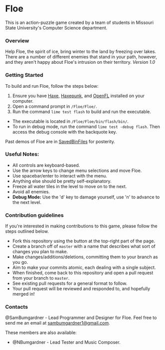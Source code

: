 # Floe

This is an action-puzzle game created by a team of students in Missouri State University's Computer Science department.

### Overview

Help Floe, the spirit of ice, bring winter to the land by freezing over lakes. There are a number of different enemies that stand in your path, however, and they aren't happy about Floe's intrusion on their territory. 
*Version 1.0*

### Getting Started

To build and run Floe, follow the steps below:

 1. Ensure you have [Haxe](http://www.haxe.org/download), [Haxepunk](http://www.haxepunk.com), and [OpenFL](http://www.openfl.org/download/) installed on your computer.
 2. Open a command prompt in `/Floe/Floe/`.
 3. Run the command `lime test flash` to build and run the executable.

* The executable is located in `/Floe/Floe/bin/flash/bin/`.
* To run in debug mode, run the command `lime test -debug flash`. Then access the debug console with the backquote key.

Past demos of Floe are in [SavedBinFiles](SavedBinFiles/readme.md) for posterity.

### Useful Notes:

* All controls are keyboard-based. 
 * Use the arrow keys to change menu selections and move Floe.
 * Use spacebar/enter to interact with the menu.
 * Anything else should be pretty self-explanatory.
* Freeze all water tiles in the level to move on to the next.
* Avoid all enemies.
* **Debug Mode:** Use the 'd' key to damage yourself, use 'n' to advance to the next level.

### Contribution guidelines

If you're interested in making contributions to this game, please follow the steps outlined below.

* Fork this repository using the button at the top-right part of the page.
* Create a branch off of `master` with a name that describes what sort of changes you plan to make.
* Make changes/additions/deletions, committing them to your branch as you go. 
 * Aim to make your commits atomic, each dealing with a single subject.
* When finished, come back to this repository and open a pull request from your branch to `master`.
 * See existing pull requests for a general format to follow.
* Your pull request will be reviewed and responded to, and hopefully merged in!

### Contacts

@SamBumgardner - Lead Programmer and Designer for Floe. Feel free to send me an email at sambumgardner1@gmail.com.

These members are also available:
* @NBumgardner - Lead Tester and Music Composer.

